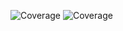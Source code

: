 ![Coverage](https://img.shields.io/badge/coverage-79.27%25-yellow)
![Coverage](https://img.shields.io/badge/coverage-78.33%25-yellow)
